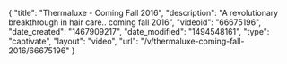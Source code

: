 {
    "title": "Thermaluxe - Coming Fall 2016",
    "description": "A revolutionary breakthrough in hair care.. coming fall 2016",
    "videoid": "66675196",
    "date_created": "1467909217",
    "date_modified": "1494548161",
    "type": "captivate",
    "layout": "video",
    "url": "\/v\/thermaluxe-coming-fall-2016\/66675196"
}